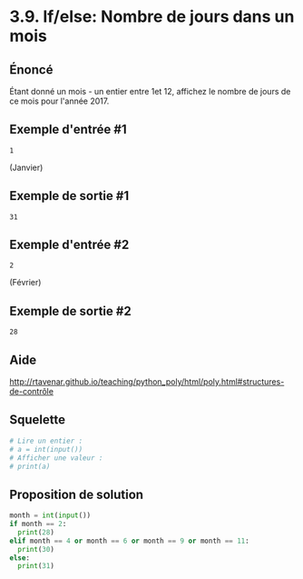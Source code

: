 # 3.9. If/else: Nombre de jours dans un mois

## **Énoncé**

Étant donné un mois - un entier entre 1et 12, affichez le nombre de jours de ce mois pour l'année 2017.

## Exemple d'entrée #1

```
1
```

(Janvier)

## Exemple de sortie #1

```
31
```

## Exemple d'entrée #2

```
2
```

(Février)

## Exemple de sortie #2

```
28
```

## Aide

http://rtavenar.github.io/teaching/python_poly/html/poly.html#structures-de-contrôle

## Squelette

```python
# Lire un entier :
# a = int(input())
# Afficher une valeur :
# print(a)
```

## Proposition de solution

```python
month = int(input())
if month == 2:
  print(28)
elif month == 4 or month == 6 or month == 9 or month == 11:
  print(30)
else:
  print(31)
```

